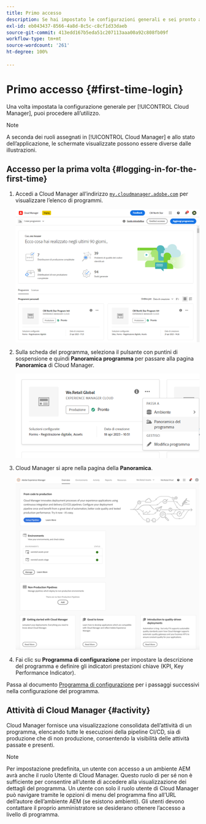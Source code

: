 ```yaml
---
title: Primo accesso
description: Se hai impostato le configurazioni generali e sei pronto a utilizzare Cloud Manager per la prima volta, segui questa pagina.
exl-id: eb043437-8566-4a8d-8c5c-c8cf1d33daeb
source-git-commit: 413edd167b5eda51c207113aaa00a92c808fb09f
workflow-type: tm+mt
source-wordcount: '261'
ht-degree: 100%

---
```



# Primo accesso {#first-time-login}

Una volta impostata la configurazione generale per [!UICONTROL Cloud Manager], puoi procedere all’utilizzo.

>[!NOTE]
>
>A seconda dei ruoli assegnati in [!UICONTROL Cloud Manager] e allo stato dell’applicazione, le schermate visualizzate possono essere diverse dalle illustrazioni.

## Accesso per la prima volta {#logging-in-for-the-first-time}

1. Accedi a Cloud Manager all’indirizzo [`my.cloudmanager.adobe.com`](https://my.cloudmanager.adobe.com/) per visualizzare l’elenco di programmi.

   ![Console di Cloud Manager](/help/assets/cloud-manager-console.png)

1. Sulla scheda del programma, seleziona il pulsante con puntini di sospensione e quindi **Panoramica programma** per passare alla pagina **Panoramica** di Cloud Manager.

   ![Opzione Cloud Manager](/help/assets/program-overview-option.png)

1. Cloud Manager si apre nella pagina della **Panoramica**.

   ![Pagina panoramica di Cloud Manager](/help/assets/FirstLogin1.png)

1. Fai clic su **Programma di configurazione** per impostare la descrizione del programma e definire gli indicatori prestazioni chiave (KPI, Key Performance Indicator).

Passa al documento [Programma di configurazione](/help/getting-started/program-setup.md) per i passaggi successivi nella configurazione del programma.

## Attività di Cloud Manager {#activity}

Cloud Manager fornisce una visualizzazione consolidata dell’attività di un programma, elencando tutte le esecuzioni della pipeline CI/CD, sia di produzione che di non produzione, consentendo la visibilità delle attività passate e presenti.

>[!NOTE]
>
>Per impostazione predefinita, un utente con accesso a un ambiente AEM avrà anche il ruolo Utente di Cloud Manager. Questo ruolo di per sé non è sufficiente per consentire all’utente di accedere alla visualizzazione dei dettagli del programma. Un utente con solo il ruolo utente di Cloud Manager può navigare tramite le opzioni di menu del programma fino all’URL dell’autore dell’ambiente AEM (se esistono ambienti). Gli utenti devono contattare il proprio amministratore se desiderano ottenere l’accesso a livello di programma.
